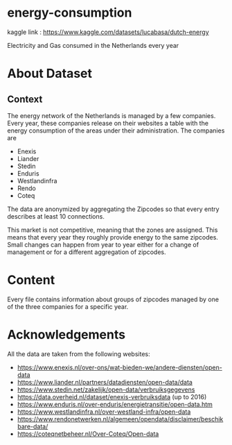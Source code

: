# energy-consumption
kaggle link : https://www.kaggle.com/datasets/lucabasa/dutch-energy

Electricity and Gas consumed in the Netherlands every year

# About Dataset
## Context
The energy network of the Netherlands is managed by a few companies. Every year, these companies release on their websites a table with the energy consumption of the areas under their administration. The companies are

* Enexis
* Liander
* Stedin
* Enduris
* Westlandinfra
* Rendo
* Coteq
  
The data are anonymized by aggregating the Zipcodes so that every entry describes at least 10 connections.

This market is not competitive, meaning that the zones are assigned. This means that every year they roughly provide energy to the same zipcodes. Small changes can happen from year to year either for a change of management or for a different aggregation of zipcodes.

# Content
Every file contains information about groups of zipcodes managed by one of the three companies for a specific year.

# Acknowledgements
All the data are taken from the following websites:

* https://www.enexis.nl/over-ons/wat-bieden-we/andere-diensten/open-data
* https://www.liander.nl/partners/datadiensten/open-data/data
* https://www.stedin.net/zakelijk/open-data/verbruiksgegevens
* https://data.overheid.nl/dataset/enexis-verbruiksdata (up to 2016)
* https://www.enduris.nl/over-enduris/energietransitie/open-data.htm
* https://www.westlandinfra.nl/over-westland-infra/open-data
* https://www.rendonetwerken.nl/algemeen/opendata/disclaimer/beschikbare-data/
* https://coteqnetbeheer.nl/Over-Coteq/Open-data
